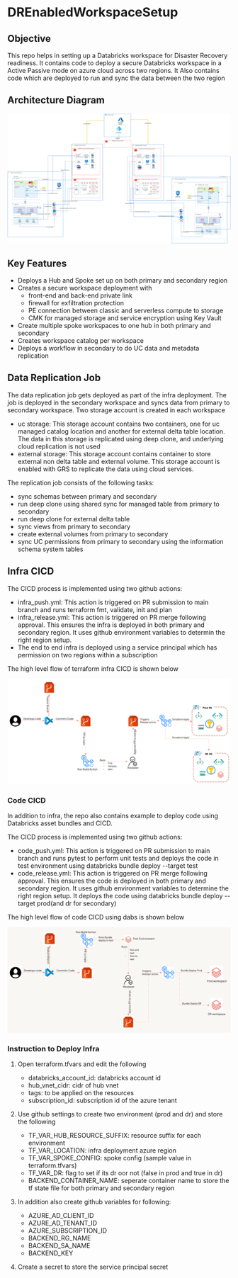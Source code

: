 # DREnabledWorkspaceSetup

## Objective

This repo helps in setting up a Databricks workspace for Disaster Recovery readiness. It contains code to deploy a secure Databricks workspace
in a Active Passive mode on azure cloud across two regions. It Also contains code which are deployed to run and sync the data between the two region

## Architecture Diagram
![Azure DR Setup.png](images%2FAzure%20DR%20Setup.png)

## Key Features

- Deploys a Hub and Spoke set up on both primary and secondary region
- Creates a secure workspace deployment with
  - front-end and back-end private link
  - firewall for exfiltration protection
  - PE connection between classic and serverless compute to storage
  - CMK for managed storage and service encryption using Key Vault
- Create multiple spoke workspaces to one hub in both primary and secondary
- Creates workspace catalog per workspace
- Deploys a workflow in secondary to do UC data and metadata replication


## Data Replication Job

The data replication job gets deployed as part of the infra deployment. The job is deployed in the secondary workspace and syncs
data from primary to secondary workspace.
Two storage account is created in each workspace
 - uc storage: This storage account contains two containers, one for uc managed catalog location and another for external 
delta table location. The data in this storage is replicated using deep clone, and underlying cloud replication is not used
 - external storage: This storage account contains container to store external non delta table and external volume.
This storage account is enabled with GRS to replicate the data using cloud services.

The replication job consists of the following tasks:
- sync schemas between primary and secondary
- run deep clone using shared sync for managed table from primary to secondary
- run deep clone for external delta table
- sync views from primary to secondary
- create external volumes from primary to secondary
- sync UC permissions from primary to secondary using the information schema system tables

## Infra CICD

The CICD process is implemented using two github actions:
 - infra_push.yml: This action is triggered on PR submission to main branch and runs terraform fmt, validate, init and plan
 - infra_release.yml: This action is triggered on PR merge following approval. This ensures the infra is deployed in 
both primary and secondary region. It uses github environment variables to determin the right region setup.
 - The end to end infra is deployed using a service principal which has permission on two regions within a subscription

The high level flow of terraform infra CICD is shown below

![tfcicd.png](images%2Ftfcicd.png)

### Code CICD

In addition to infra, the repo also contains example to deploy code using Databricks asset bundles and CICD.

The CICD process is implemented using two github actions:
- code_push.yml: This action is triggered on PR submission to main branch and runs pytest to perform unit tests and deploys the code in test 
environment using databricks bundle deploy --target test
- code_release.yml: This action is triggered on PR merge following approval. This ensures the code is deployed in
  both primary and secondary region. It uses github environment variables to determine the right region setup. It deploys the 
  code using databricks bundle deploy --target prod(and dr for secondary)

The high level flow of code CICD using dabs is shown below

![codecicd.png](images%2Fcodecicd.png)

### Instruction to Deploy Infra

1. Open terraform.tfvars and edit the following
   - databricks_account_id: databricks account id
   - hub_vnet_cidr: cidr of hub vnet
   - tags: to be applied on the resources
   - subscription_id: subscription id of the azure tenant
    
2. Use github settings to create two environment (prod and dr) and store the following
   - TF_VAR_HUB_RESOURCE_SUFFIX: resource suffix for each environment
   - TF_VAR_LOCATION: infra deployment azure region
   - TF_VAR_SPOKE_CONFIG: spoke config (sample value in terraform.tfvars)
   - TF_VAR_DR: flag to set if its dr oor not (false in prod and true in dr)
   - BACKEND_CONTAINER_NAME: seperate container name to store the tf state file for both primary and secondary region
3. In addition also create github variables for following:
   - AZURE_AD_CLIENT_ID
   - AZURE_AD_TENANT_ID
   - AZURE_SUBSCRIPTION_ID
   - BACKEND_RG_NAME
   - BACKEND_SA_NAME
   - BACKEND_KEY
4. Create a secret to store the service principal secret